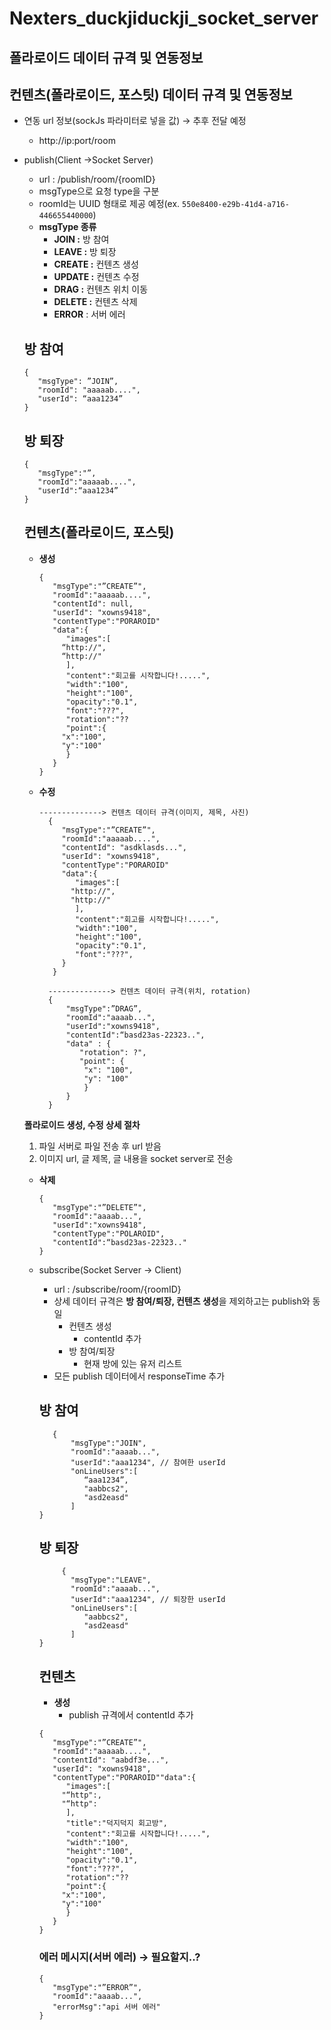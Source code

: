 # Nexters_duckjiduckji_socket_server

## **폴라로이드 데이터 규격 및 연동정보**

## 컨텐츠(폴라로이드, 포스팃) **데이터 규격 및 연동정보**

- 연동 url 정보(sockJs 파라미터로 넣을 값) → 추후 전달 예정
    - http://ip:port/room
- publish(Client →Socket Server)
    - url : /publish/room/{roomID}
    - msgType으로 요청 type을 구분
    - roomId는 UUID 형태로 제공 예정(ex. `550e8400-e29b-41d4-a716-446655440000`)
    - **msgType 종류**
        - **JOIN :** 방 참여
        - **LEAVE :** 방 퇴장
        - **CREATE :** 컨텐츠 생성
        - **UPDATE :** 컨텐츠 수정
        - **DRAG :** 컨텐츠 위치 이동
        - **DELETE :** 컨텐츠 삭제
        - **ERROR** : 서버 에러
    
    ## 방 참여
    
    ```
    {
	   "msgType": ”JOIN”,
	   "roomId": "aaaaab....",
	   "userId": “aaa1234”
    }
    ```
    
    ## 방 퇴장
    
    ```
   {
	   "msgType":"”,
	   "roomId":"aaaaab....",
	   "userId":“aaa1234”
    }
    ```
    
    ## 컨텐츠(폴라로이드, 포스팃)
    
    - **생성**
        
        ```
    	{
		   "msgType":"”CREATE”",
		   "roomId":"aaaaab....",
		   "contentId": null,
		   "userId": "xowns9418",
		   "contentType":"PORAROID"
		   "data":{
		      "images":[
			 “http://",
			 “http://"
		      ],
		      "content":"회고를 시작합니다!.....",
		      "width":"100",
		      "height":"100",
		      "opacity":"0.1",
		      "font":"???",
		      "rotation":"??
		      "point":{
			 "x":"100",
			 "y":"100"
		      }
		   }
      }
      ```
        
    - **수정**
        
      ```
      --------------> 컨텐츠 데이터 규격(이미지, 제목, 사진)
     	{
		   "msgType":"”CREATE”",
		   "roomId":"aaaaab....",
		   "contentId": "asdklasds...",
		   "userId": "xowns9418",
		   "contentType":"PORAROID"
		   "data":{
		      "images":[
			 "http://",
			 "http://"
		      ],
		      "content":"회고를 시작합니다!.....",
		      "width":"100",
		      "height":"100",
		      "opacity":"0.1",
		      "font":"???",
		   }
     	 }
      ```
      ```
        --------------> 컨텐츠 데이터 규격(위치, rotation)
		{
			"msgType":”DRAG”,
			"roomId":"aaaab...",
			"userId":"xowns9418",
			"contentId":“basd23as-22323..",
			"data" : {
			   "rotation": ?",
			   "point": {
				"x": "100",
				"y": "100"
			    }
			}   
		}
      ```
        
    
    **폴라로이드 생성, 수정 상세 절차** 
    
    1. 파일 서버로 파일 전송 후 url 받음
    2. 이미지 url, 글 제목, 글 내용을 socket server로 전송
    
    - **삭제**
        
        ```
		{
		   "msgType":"”DELETE”",
		   "roomId":"aaaab...",
		   "userId":"xowns9418",
		   "contentType":"POLAROID",
		   "contentId":“basd23as-22323.."
		}

        ```
        
    
    - subscribe(Socket Server → Client)
        - url : /subscribe/room/{roomID}
        - 상세 데이터 규격은 **방 참여/퇴장, 컨텐츠 생성**을 제외하고는 publish와 동일
            - 컨텐츠 생성
                - contentId 추가
            - 방 참여/퇴장
                - 현재 방에 있는 유저 리스트
        - 모든 publish 데이터에서 responseTime 추가
            
            
        
        ## 방 참여
        
        ```
	       {
			   "msgType":"JOIN",
			   "roomId":"aaaab...",
			   "userId":"aaa1234", // 참여한 userId
			   "onLineUsers":[
			      “aaa1234”,
			      "aabbcs2",
			      "asd2easd"
			   ]
		}
        ```
        
        ## 방 퇴장
        
        ```
        	 {
			   "msgType":"LEAVE",
			   "roomId":"aaaab...",
			   "userId":"aaa1234", // 퇴장한 userId
			   "onLineUsers":[
			      "aabbcs2",
			      "asd2easd"
			   ]
		}
        ```
        
        ## 컨텐츠
        
        - **생성**
            - publish 규격에서 contentId 추가
            
             
        ```
    	{
		   "msgType":"”CREATE”",
		   "roomId":"aaaaab....",
		   "contentId": "aabdf3e...",
		   "userId": "xowns9418",
		   "contentType":"PORAROID""data":{
		      "images":[
			 "“http":,
			 "“http":
		      ],
		      "title":"덕지덕지 회고방",
		      "content":"회고를 시작합니다!.....",
		      "width":"100",
		      "height":"100",
		      "opacity":"0.1",
		      "font":"???",
		      "rotation":"??
		      "point":{
			 "x":"100",
			 "y":"100"
		      }
		   }
      }
      ```
            
        
        ### 에러 메시지(서버 에러) → 필요할지..?
        
        ```
  	   	{
		   "msgType":"”ERROR”",
		   "roomId":"aaaab...",
		   "errorMsg":"api 서버 에러"
		}
        ```
